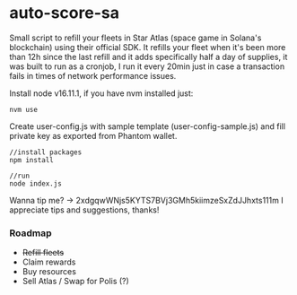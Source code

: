 # auto-score-sa
Small script to refill your fleets in Star Atlas (space game in Solana's blockchain) using their official SDK.
It refills your fleet when it's been more than 12h since the last refill and it adds specifically half a day of supplies, it was built to run as a cronjob, I run it every 20min just in case a transaction fails in times of network performance issues.

Install node v16.11.1, if you have nvm installed just:
```
nvm use
```

Create user-config.js with sample template (user-config-sample.js) and fill private key as exported from Phantom wallet.

```
//install packages
npm install

//run
node index.js
```

Wanna tip me? -> 2xdgqwWNjs5KYTS7BVj3GMh5kiimzeSxZdJJhxts111m
I appreciate tips and suggestions, thanks!
### Roadmap
 - ~~Refill fleets~~
 - Claim rewards
 - Buy resources
 - Sell Atlas / Swap for Polis (?)